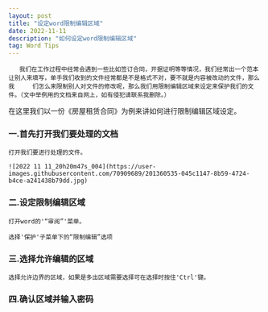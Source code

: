 ```yaml
---
layout: post
title: "设定word限制编辑区域"
date: 2022-11-11
description: "如何设定word限制编辑区域"
tag: Word Tips
---
```

       我们在工作过程中经常会遇到一些比如签订合同，开据证明等等情况，我们经常出一个范本让别人来填写，单手我们收到的文件经常都是不是格式不对，要不就是内容被改动的文件，那么我     们怎么来限制别人对文件的修改呢，那么我们用限制编辑区域来设定来保护我们的文件。（文中举例用的文档来自网上，如有侵犯请联系我删除。）
在这里我们以一份《房屋租赁合同》为例来讲如何进行限制编辑区域设定。 

### 一.首先打开我们要处理的文档
    打开我们要进行处理的文件。
    
    ![2022 11 11_20h20m47s_004](https://user-images.githubusercontent.com/70909689/201360535-045c1147-8b59-4724-b4ce-a241438b79dd.jpg)

### 二.设定限制编辑区域
    打开word的'“审阅”'菜单。

    选择'保护'子菜单下的“限制编辑”选项
  
### 三.选择允许编辑的区域
    选择允许边界的区域，如果是多出区域需要选择可在选择时按住'Ctrl'键。

### 四.确认区域并输入密码
